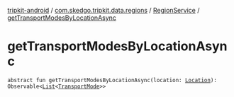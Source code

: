 [tripkit-android](../../index.md) / [com.skedgo.tripkit.data.regions](../index.md) / [RegionService](index.md) / [getTransportModesByLocationAsync](./get-transport-modes-by-location-async.md)

# getTransportModesByLocationAsync

`abstract fun getTransportModesByLocationAsync(location: `[`Location`](../../com.skedgo.android.common.model/-location/index.md)`): Observable<`[`List`](https://kotlinlang.org/api/latest/jvm/stdlib/kotlin.collections/-list/index.html)`<`[`TransportMode`](../../com.skedgo.android.common.model/-transport-mode/index.md)`>>`